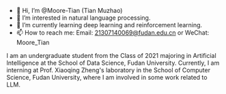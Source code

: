- 👋 Hi, I’m @Moore-Tian (Tian Muzhao)
- 👀 I’m interested in natural language processing.
- 🌱 I’m currently learning deep learning and reinforcement learning.
- 📫 How to reach me: Email: 21307140069@fudan.edu.cn or WeChat: Moore_Tian

I am an undergraduate student from the Class of 2021 majoring in Artificial Intelligence at the School of Data Science, Fudan University. Currently, I am interning at Prof. Xiaoqing Zheng's laboratory in the School of Computer Science, Fudan University, where I am involved in some work related to LLM.
